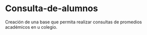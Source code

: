 # Consulta-de-alumnos
Creación de una base que permita realizar consultas de promedios académicos en u colegio. 
